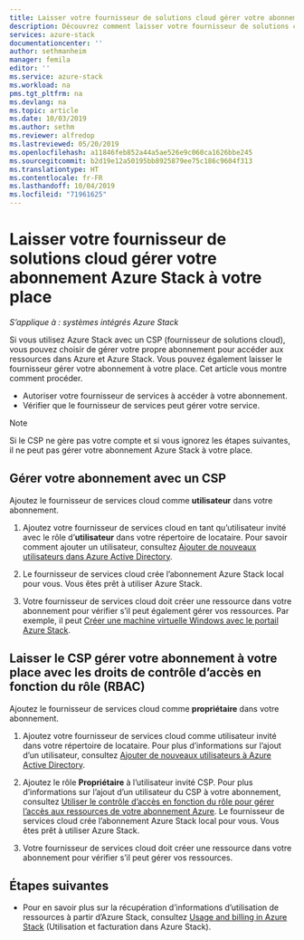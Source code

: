 ```yaml
---
title: Laisser votre fournisseur de solutions cloud gérer votre abonnement Azure Stack à votre place | Microsoft Docs
description: Découvrez comment laisser votre fournisseur de solutions cloud (CSP) gérer votre abonnement Azure Stack à votre place.
services: azure-stack
documentationcenter: ''
author: sethmanheim
manager: femila
editor: ''
ms.service: azure-stack
ms.workload: na
pms.tgt_pltfrm: na
ms.devlang: na
ms.topic: article
ms.date: 10/03/2019
ms.author: sethm
ms.reviewer: alfredop
ms.lastreviewed: 05/20/2019
ms.openlocfilehash: a11846feb852a44a5ae526e9c060ca1626bbe245
ms.sourcegitcommit: b2d19e12a50195bb8925879ee75c186c9604f313
ms.translationtype: HT
ms.contentlocale: fr-FR
ms.lasthandoff: 10/04/2019
ms.locfileid: "71961625"
---
```

# <a name="let-your-cloud-solution-provider-manage-your-azure-stack-subscription"></a>Laisser votre fournisseur de solutions cloud gérer votre abonnement Azure Stack à votre place

*S’applique à : systèmes intégrés Azure Stack*

Si vous utilisez Azure Stack avec un CSP (fournisseur de solutions cloud), vous pouvez choisir de gérer votre propre abonnement pour accéder aux ressources dans Azure et Azure Stack. Vous pouvez également laisser le fournisseur gérer votre abonnement à votre place. Cet article vous montre comment procéder.

* Autoriser votre fournisseur de services à accéder à votre abonnement.
* Vérifier que le fournisseur de services peut gérer votre service.

> [!NOTE]
> Si le CSP ne gère pas votre compte et si vous ignorez les étapes suivantes, il ne peut pas gérer votre abonnement Azure Stack à votre place.

## <a name="manage-your-subscription-with-a-csp"></a>Gérer votre abonnement avec un CSP

Ajoutez le fournisseur de services cloud comme **utilisateur** dans votre abonnement.

1. Ajoutez votre fournisseur de services cloud en tant qu’utilisateur invité avec le rôle d’**utilisateur** dans votre répertoire de locataire. Pour savoir comment ajouter un utilisateur, consultez [Ajouter de nouveaux utilisateurs dans Azure Active Directory](/azure/active-directory/add-users-azure-active-directory).

2. Le fournisseur de services cloud crée l’abonnement Azure Stack local pour vous. Vous êtes prêt à utiliser Azure Stack.

3. Votre fournisseur de services cloud doit créer une ressource dans votre abonnement pour vérifier s’il peut également gérer vos ressources. Par exemple, il peut [Créer une machine virtuelle Windows avec le portail Azure Stack](azure-stack-quick-windows-portal.md).

## <a name="let-the-csp-manage-your-subscription-using-rbac-rights"></a>Laisser le CSP gérer votre abonnement à votre place avec les droits de contrôle d’accès en fonction du rôle (RBAC)

Ajoutez le fournisseur de services cloud comme **propriétaire** dans votre abonnement.

1. Ajoutez votre fournisseur de services cloud comme utilisateur invité dans votre répertoire de locataire. Pour plus d’informations sur l’ajout d’un utilisateur, consultez [Ajouter de nouveaux utilisateurs à Azure Active Directory](/azure/active-directory/add-users-azure-active-directory).

2. Ajoutez le rôle **Propriétaire** à l’utilisateur invité CSP. Pour plus d’informations sur l’ajout d’un utilisateur du CSP à votre abonnement, consultez [Utiliser le contrôle d’accès en fonction du rôle pour gérer l’accès aux ressources de votre abonnement Azure](/azure/role-based-access-control/role-assignments-portal). Le fournisseur de services cloud crée l’abonnement Azure Stack local pour vous. Vous êtes prêt à utiliser Azure Stack.
3. Votre fournisseur de services cloud doit créer une ressource dans votre abonnement pour vérifier s’il peut gérer vos ressources.

## <a name="next-steps"></a>Étapes suivantes

* Pour en savoir plus sur la récupération d’informations d’utilisation de ressources à partir d’Azure Stack, consultez [Usage and billing in Azure Stack](../operator/azure-stack-billing-and-chargeback.md) (Utilisation et facturation dans Azure Stack).
